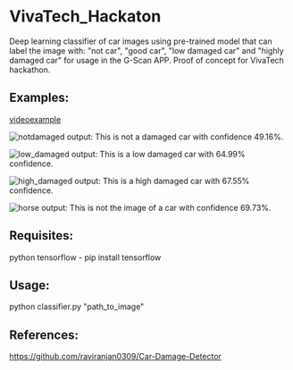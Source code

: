 # VivaTech_Hackaton

Deep learning classifier of car images using pre-trained model that can label the image with: "not car", "good car", "low damaged car" and "highly damaged car" for usage in the G-Scan APP. Proof of concept for VivaTech hackathon.


## Examples:
[videoexample](https://www.youtube.com/watch?v=gcKHIUg8Dbs)

![notdamaged](https://user-images.githubusercontent.com/7142404/40572881-9fa7e468-60b7-11e8-9f30-f3a5c06c0423.jpg)
output: This is not a damaged car with confidence 49.16%.

![low_damaged](https://user-images.githubusercontent.com/7142404/40572876-7e1e1d9e-60b7-11e8-9930-0efcf40deeae.jpg)
output: This is a low damaged car with 64.99% confidence.

![high_damaged](https://user-images.githubusercontent.com/7142404/40572891-bb24b496-60b7-11e8-9f0e-504bbbc61a80.jpg)
output: This is a high damaged car with 67.55% confidence.

![horse](https://user-images.githubusercontent.com/7142404/40572904-eaccc418-60b7-11e8-897c-cba96aa859b5.jpg)
output: This is not the image of a car with confidence 69.73%.

## Requisites:
python
tensorflow - pip install tensorflow


## Usage:
python classifier.py "path_to_image"

## References:
https://github.com/raviranjan0309/Car-Damage-Detector
